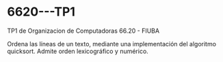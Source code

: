 # 6620---TP1
TP1 de Organizacion de Computadoras 66.20 - FIUBA

Ordena las líneas de un texto, mediante una implementación del algoritmo quicksort.
Admite orden lexicográfico y numérico.

